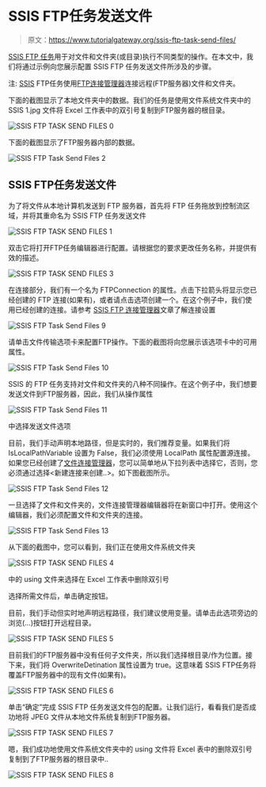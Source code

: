 # SSIS FTP任务发送文件

> 原文：<https://www.tutorialgateway.org/ssis-ftp-task-send-files/>

[SSIS FTP 任务](https://www.tutorialgateway.org/ssis-ftp-task/)用于对文件和文件夹(或目录)执行不同类型的操作。在本文中，我们将通过示例向您展示配置 SSIS FTP 任务发送文件所涉及的步骤。

注: [SSIS](https://www.tutorialgateway.org/ssis/) FTP任务使用[FTP连接管理器](https://www.tutorialgateway.org/ssis-ftp-connection-manager/)连接远程(FTP服务器)文件和文件夹。

下面的截图显示了本地文件夹中的数据。我们的任务是使用文件系统文件夹中的 SSIS 1.jpg 文件将 Excel 工作表中的双引号复制到FTP服务器的根目录。

![SSIS FTP TASK SEND FILES 0](img/09345abf43c9aead210b808a1e0febea.png)

下面的截图显示了FTP服务器内部的数据。

![SSIS FTP Task Send Files 2](img/a23e2a3677c5b53ddbf88e6faf178841.png)

## SSIS FTP任务发送文件

为了将文件从本地计算机发送到 FTP 服务器，首先将 FTP 任务拖放到控制流区域，并将其重命名为 SSIS FTP 任务发送文件

![SSIS FTP TASK SEND FILES 1](img/c7ca0030bf27ce7eae6828e4a2fb810c.png)

双击它将打开FTP任务编辑器进行配置。请根据您的要求更改任务名称，并提供有效的描述。

![SSIS FTP TASK SEND FILES 3](img/132865784bc006a472255b9ae1e54ff3.png)

在连接部分，我们有一个名为 FTPConnection 的属性。点击下拉箭头将显示您已经创建的 FTP 连接(如果有)，或者请点击<new connection..="">选项创建一个。在这个例子中，我们使用已经创建的连接。请参考 [SSIS FTP 连接管理器](https://www.tutorialgateway.org/ssis-ftp-connection-manager/)文章了解连接设置</new>

![SSIS FTP Task Send Files 9](img/219d104196eb09717101eb04502c5392.png)

请单击文件传输选项卡来配置FTP操作。下面的截图将向您展示该选项卡中的可用属性。

![SSIS FTP Task Send Files 10](img/5b7a979f761dae6cf1f70ecede765bb0.png)

SSIS 的 FTP 任务支持对文件和文件夹的八种不同操作。在这个例子中，我们想要发送文件到FTP服务器，因此，我们从操作属性

![SSIS FTP Task Send Files 11](img/28b91a345697cb37f7ee6e7c035ff74f.png)

中选择发送文件选项

目前，我们手动声明本地路径，但是实时的，我们推荐变量。如果我们将 IsLocalPathVariable 设置为 False，我们必须使用 LocalPath 属性配置源连接。如果您已经创建了[文件连接管理器](https://www.tutorialgateway.org/file-connection-manager-in-ssis/)，您可以简单地从下拉列表中选择它，否则，您必须通过选择<新建连接来创建..>。如下图截图所示。

![SSIS FTP Task Send Files 12](img/441b3328e13423fdf6c286acf9ca9476.png)

一旦选择了文件和文件夹的<new connection..="">，文件连接管理器编辑器将在新窗口中打开。使用这个编辑器，我们必须配置文件和文件夹的连接。</new>

![SSIS FTP Task Send Files 13](img/7cf4a352c5a50c49545cc7426d87ce0c.png)

从下面的截图中，您可以看到，我们正在使用文件系统文件夹

![SSIS FTP TASK SEND FILES 4](img/b2c2bd6d4dcf4d5c5dfcd04964da7284.png)

中的 using 文件来选择在 Excel 工作表中删除双引号

选择所需文件后，单击确定按钮。

目前，我们手动但实时地声明远程路径，我们建议使用变量。请单击此选项旁边的浏览(…)按钮打开远程目录。

![SSIS FTP TASK SEND FILES 5](img/daa604900a79c69881bb80a57228400e.png)

目前我们的FTP服务器中没有任何子文件夹，所以我们选择根目录/作为位置。接下来，我们将 OverwriteDetination 属性设置为 true。这意味着 SSIS FTP任务将覆盖FTP服务器中的现有文件(如果有)。

![SSIS FTP TASK SEND FILES 6](img/0bbc63843c1df598d2bed7ca02654b57.png)

单击“确定”完成 SSIS FTP 任务发送文件包的配置。让我们运行，看看我们是否成功地将 JPEG 文件从本地文件系统复制到FTP服务器。

![SSIS FTP TASK SEND FILES 7](img/7c1f6aee540a6adb6814112964bab557.png)

嗯，我们成功地使用文件系统文件夹中的 using 文件将 Excel 表中的删除双引号复制到了FTP服务器的根目录中..

![SSIS FTP TASK SEND FILES 8](img/d12582dfac57fdb6fbc9c7349684e800.png)